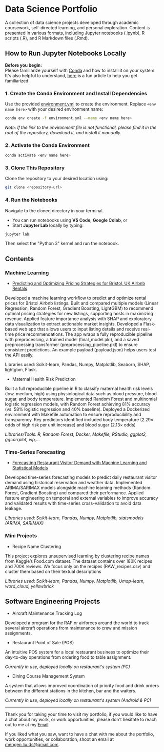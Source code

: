 # Data Science Portfolio

A collection of data science projects developed through academic coursework, self-directed learning, and personal exploration. Content is presented in various formats, including Jupyter notebooks (.ipynb), R scripts (.R), and R Markdown files (.Rmd).

## How to Run Jupyter Notebooks Locally

**Before you begin:**  
Please familiarize yourself with [Conda](https://docs.conda.io/projects/conda/en/latest/user-guide/install/index.html) and how to install it on your system.  
It's also helpful to understand, [here](https://medium.com/@pinareceaktan/what-is-this-virtual-environments-in-python-and-why-anyone-ever-needs-them-7e3e682f9d2) is a fun article to help you get familiarized.

### 1. Create the Conda Environment and Install Dependencies

Use the provided [environment.yml](./environment.yml) to create the environment. Replace `<env name here>` with your desired environment name:

```bash
conda env create -f environment.yml --name <env name here>
```

*Note: If the link to the environment file is not functional, please find it in the root of the repository, download it, and install it manually.*

### 2. Activate the Conda Environment

```bash
conda activate <env name here>
```

### 3. Clone This Repository

Clone the repository to your desired location using:

```bash
git clone <repository-url>
```

### 4. Run the Notebooks

Navigate to the cloned directory in your terminal.

- You can run notebooks using **VS Code**, **Google Colab**, or
- Start **Jupyter Lab** locally by typing:

```bash
jupyter lab
```

Then select the "Python 3" kernel and run the notebook.

## Contents

### Machine Learning

- [Predicting and Optimizing Pricing Strategies for Bristol, UK Airbnb Rentals](https://github.com/MengenL-ds/Predicting-and-Optimizing-Pricing-Strategies-for-Bristol-UK-AirBnB-Rental-Properties)

Developed a machine learning workflow to predict and optimize rental prices for Bristol Airbnb listings. Built and compared multiple models (Linear Regression, Random Forest, Gradient Boosting, LightGBM) to recommend optimal pricing strategies for new listings, supporting hosts in maximizing revenue. Applied feature importance analysis with SHAP and exploratory data visualization to extract actionable market insights. Developed a Flask-based web app that allows users to input listing details and receive real-time price recommendations. The app wraps a fully reproducible pipeline with preprocessing, a trained model (final_model.pkl), and a saved preprocessing transformer (preprocessing_pipeline.pkl) to ensure consistent predictions. An example payload (payload.json) helps users test the API easily.

Libraries used: Scikit-learn, Pandas, Numpy, Matplotlib, Seaborn, SHAP, lightgbm, Flask.

- Maternal Health Risk Prediction

Built a full reproducible pipeline in R to classify maternal health risk levels (low, medium, high) using physiological data such as blood pressure, blood sugar, and body temperature. Implemented Random Forest and multinomial logistic regression models, with Random Forest achieving 81% accuracy (vs. 58% logistic regression and 40% baseline). Deployed a Dockerized environment with Makefile automation to ensure reproducibility and transparency. Key predictors identified included body temperature (2.29× odds of high risk per unit increase) and blood sugar (2.13× odds)

_Libraries/Tools: R, Random Forest, Docker, Makefile, RStudio, ggplot2, ggcorrplot, vip,..._

### Time-Series Forecasting

- [Forecasting Restaurant Visitor Demand with Machine Learning and Statistical Models](https://github.com/MengenL-ds/Forecasting-Restaurant-Visitor-Demand-with-Machine-Learning)

Developed time-series forecasting models to predict daily restaurant visitor demand using historical reservation and weather data. Implemented ARIMA/SARIMAX models alongside machine learning methods (Random Forest, Gradient Boosting) and compared their performance. Applied feature engineering on temporal and external variables to improve accuracy and validated results with time-series cross-validation to avoid data leakage.

_Libraries used: Scikit-learn, Pandas, Numpy, Matplotlib, statsmodels (ARIMA, SARIMAX)_

### Mini Projects

- Recipe Name Clustering

This project explores unsupervised learning by clustering recipe names from Kaggle’s Food.com dataset. The dataset contains over 180K recipes and 700K reviews. We focus only on the recipes (RAW_recipes.csv) and cluster them based on their textual descriptions

_Libraries used: Scikit-learn, Pandas, Numpy, Matplotlib, Umap-learn, word_cloud, yellowbrick_

## Software Engineering Projects

- Aircraft Maintenance Tracking Log

Developed a program for the RAF or airforces around the world to track several aircraft operations from maintenance to crew and mission assignments.

- Restaurant Point of Sale (POS)

An intuitive POS system for a local restaurant business to optimize their day-to-day operations from ordering food to table assignment. 

_Currently in use, deployed locally on restaurant's system (PC)_

- Dining Course Management System

A system that allows improved coordination of priority food and drink orders between the different stations in the kitchen, bar and the waiters.

_Currently in use, deployed locally on restaurant's system (Android & PC)_

---

Thank you for taking your time to visit my portfolio, if you would like to have a chat about my work, or work opportunities, please don't hesitate to reach out to me at my [Email](mailto:mengen.liu.ds@gmail.com)

If you liked what you saw, want to have a chat with me about the portfolio, work opportunities, or collaboration, shoot an email at mengen.liu.ds@gmail.com.
